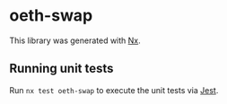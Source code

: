 # oeth-swap

This library was generated with [Nx](https://nx.dev).

## Running unit tests

Run `nx test oeth-swap` to execute the unit tests via [Jest](https://jestjs.io).
